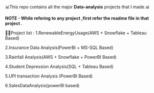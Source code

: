 📊This repo contains all the major **Data-analysis** projects that I made.📊

**NOTE -  While refering to any project ,first refer the readme file in that project .**

📌📝Project list :
1.RenewableEnergyUsage(AWS + Snowflake + Tableau Based)

2.Insurance Data Analysis(PowerBi + MS-SQL Based)

3.Rainfall Analysis(AWS + Snowflake + PowerBI Based)

4.Student Depression Analysis(SQL + Tableau Based) 

5.UPI transaction Analysis (PowerBI Based)

6.SalesDataAnalysis(powerBI based)
